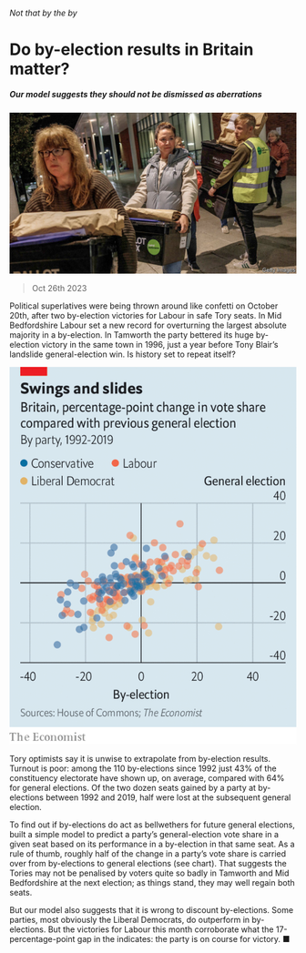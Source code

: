 ###### Not that by the by

# Do by-election results in Britain matter? 

##### Our model suggests they should not be dismissed as aberrations 

![image](images/20231028_BRP506.jpg) 

> Oct 26th 2023 

Political superlatives were being thrown around like confetti on October 20th, after two by-election victories for Labour in safe Tory seats. In Mid Bedfordshire Labour set a new record for overturning the largest absolute majority in a by-election. In Tamworth the party bettered its huge by-election victory in the same town in 1996, just a year before Tony Blair’s landslide general-election win. Is history set to repeat itself? 

![image](images/20231028_BRC134.png) 


Tory optimists say it is unwise to extrapolate from by-election results. Turnout is poor: among the 110 by-elections since 1992 just 43% of the constituency electorate have shown up, on average, compared with 64% for general elections. Of the two dozen seats gained by a party at by-elections between 1992 and 2019, half were lost at the subsequent general election. 

To find out if by-elections do act as bellwethers for future general elections, built a simple model to predict a party’s general-election vote share in a given seat based on its performance in a by-election in that same seat. As a rule of thumb, roughly half of the change in a party’s vote share is carried over from by-elections to general elections (see chart). That suggests the Tories may not be penalised by voters quite so badly in Tamworth and Mid Bedfordshire at the next election; as things stand, they may well regain both seats. 

But our model also suggests that it is wrong to discount by-elections. Some parties, most obviously the Liberal Democrats, do outperform in by-elections. But the victories for Labour this month corroborate what the 17-percentage-point gap in the  indicates: the party is on course for victory. ■


